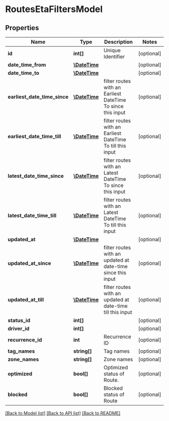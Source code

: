 # RoutesEtaFiltersModel

## Properties
Name | Type | Description | Notes
------------ | ------------- | ------------- | -------------
**id** | **int[]** | Unique Identifier | [optional] 
**date_time_from** | [**\DateTime**](\DateTime.md) |  | [optional] 
**date_time_to** | [**\DateTime**](\DateTime.md) |  | [optional] 
**earliest_date_time_since** | [**\DateTime**](\DateTime.md) | filter routes with an Earliest DateTime To since this input | [optional] 
**earliest_date_time_till** | [**\DateTime**](\DateTime.md) | filter routes with an Earliest DateTime To till this input | [optional] 
**latest_date_time_since** | [**\DateTime**](\DateTime.md) | filter routes with an Latest DateTime To since this input | [optional] 
**latest_date_time_till** | [**\DateTime**](\DateTime.md) | filter routes with an Latest DateTime To till this input | [optional] 
**updated_at** | [**\DateTime**](\DateTime.md) |  | [optional] 
**updated_at_since** | [**\DateTime**](\DateTime.md) | filter routes with an updated at date-time since this input | [optional] 
**updated_at_till** | [**\DateTime**](\DateTime.md) | filter routes with an updated at date-time till this input | [optional] 
**status_id** | **int[]** |  | [optional] 
**driver_id** | **int[]** |  | [optional] 
**recurrence_id** | **int** | Recurrence ID | [optional] 
**tag_names** | **string[]** | Tag names | [optional] 
**zone_names** | **string[]** | Zone names | [optional] 
**optimized** | **bool[]** | Optimized status of Route. | [optional] 
**blocked** | **bool[]** | Blocked status of Route | [optional] 

[[Back to Model list]](../README.md#documentation-for-models) [[Back to API list]](../README.md#documentation-for-api-endpoints) [[Back to README]](../README.md)


